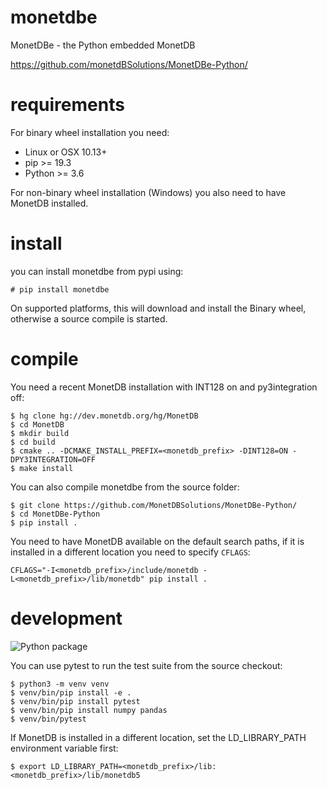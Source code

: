 # monetdbe
MonetDBe - the Python embedded MonetDB

https://github.com/monetdBSolutions/MonetDBe-Python/

# requirements

For binary wheel installation you need:

 * Linux or OSX 10.13+
 * pip >= 19.3
 * Python >= 3.6

For non-binary wheel installation (Windows) you also need to have MonetDB installed.


# install

you can install monetdbe from pypi using:
```
# pip install monetdbe
```

On supported platforms, this will download and install the Binary wheel, otherwise a source compile is started.

# compile

You need a recent MonetDB installation with INT128 on and py3integration off: 
```
$ hg clone hg://dev.monetdb.org/hg/MonetDB
$ cd MonetDB
$ mkdir build
$ cd build
$ cmake .. -DCMAKE_INSTALL_PREFIX=<monetdb_prefix> -DINT128=ON -DPY3INTEGRATION=OFF
$ make install
```

You can also compile monetdbe from the source folder:
```
$ git clone https://github.com/MonetDBSolutions/MonetDBe-Python/
$ cd MonetDBe-Python
$ pip install .
```

You need to have MonetDB available on the default search paths, if it is
installed in a different location you need to specify `CFLAGS`:
```
CFLAGS="-I<monetdb_prefix>/include/monetdb -L<monetdb_prefix>/lib/monetdb" pip install .
```
 
# development

![Python package](https://github.com/monetdBSolutions/MonetDBe-Python//workflows/Python%20package/badge.svg)


You can use pytest to run the test suite from the source checkout:
```
$ python3 -m venv venv
$ venv/bin/pip install -e .
$ venv/bin/pip install pytest
$ venv/bin/pip install numpy pandas
$ venv/bin/pytest
```
If MonetDB is installed in a different location, set the LD\_LIBRARY\_PATH environment variable first:
```
$ export LD_LIBRARY_PATH=<monetdb_prefix>/lib:<monetdb_prefix>/lib/monetdb5
```
